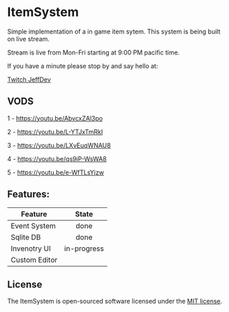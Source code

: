 # ItemSystem

Simple implementation of a in game item sytem. This system is being built on live stream.

Stream is live from Mon-Fri starting at 9:00 PM pacific time. 

If you have a minute please stop by and say hello at:

[Twitch JeffDev](https://www.twitch.tv/jeffdev)

## VODS
1 - https://youtu.be/AbvcxZAl3po

2 - https://youtu.be/L-YTJxTmRkI

3 - https://youtu.be/LXvEuqWNAU8

4 - https://youtu.be/qs9iP-WsWA8

5 - https://youtu.be/e-WfTLsYjzw

## Features:
| Feature       | State       |
| ------------- |:-----------:|
| Event System  | done        |
| Sqlite DB     | done        |
| Invenotry UI  | in-progress |
| Custom Editor |             |

## License

The ItemSystem is open-sourced software licensed under the [MIT license](http://opensource.org/licenses/MIT).
